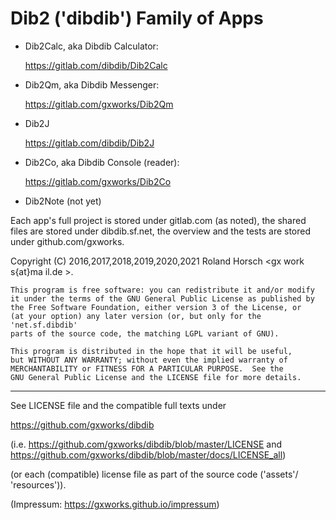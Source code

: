 # Dib2 ('dibdib') Family of Apps

- Dib2Calc, aka Dibdib Calculator:

  https://gitlab.com/dibdib/Dib2Calc

- Dib2Qm, aka Dibdib Messenger:

  https://gitlab.com/gxworks/Dib2Qm

- Dib2J

  https://gitlab.com/dibdib/Dib2J

- Dib2Co, aka Dibdib Console (reader):

  https://gitlab.com/gxworks/Dib2Co

- Dib2Note (not yet)

Each app's full project is stored under gitlab.com (as noted), the shared files are
stored under dibdib.sf.net, the overview and the tests are stored under
github.com/gxworks.

Copyright (C) 2016,2017,2018,2019,2020,2021  Roland Horsch <gx work
s{at}ma il.de >.

    This program is free software: you can redistribute it and/or modify
    it under the terms of the GNU General Public License as published by
    the Free Software Foundation, either version 3 of the License, or
    (at your option) any later version (or, but only for the 'net.sf.dibdib'
    parts of the source code, the matching LGPL variant of GNU).

    This program is distributed in the hope that it will be useful,
    but WITHOUT ANY WARRANTY; without even the implied warranty of
    MERCHANTABILITY or FITNESS FOR A PARTICULAR PURPOSE.  See the
    GNU General Public License and the LICENSE file for more details.

-----

See LICENSE file and the compatible full texts under

https://github.com/gxworks/dibdib

(i.e. https://github.com/gxworks/dibdib/blob/master/LICENSE
and
https://github.com/gxworks/dibdib/blob/master/docs/LICENSE_all)

(or each (compatible) license file as part of the source code ('assets'/ 'resources')).

(Impressum: https://gxworks.github.io/impressum)
